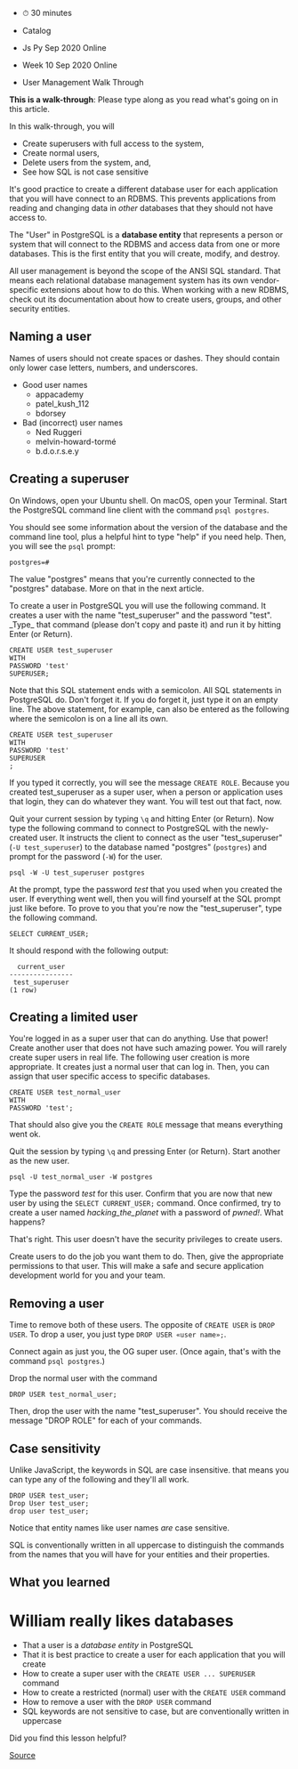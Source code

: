 
*   ⏱ 30 minutes
    

*   Catalog
*   Js Py Sep 2020 Online
*   Week 10 Sep 2020 Online
*   User Management Walk Through

**This is a walk-through**: Please type along as you read what's going on in this article.

In this walk-through, you will

*   Create superusers with full access to the system,
*   Create normal users,
*   Delete users from the system, and,
*   See how SQL is not case sensitive

It's good practice to create a different database user for each application that you will have connect to an RDBMS. This prevents applications from reading and changing data in _other_ databases that they should not have access to.

The "User" in PostgreSQL is a **database entity** that represents a person or system that will connect to the RDBMS and access data from one or more databases. This is the first entity that you will create, modify, and destroy.

All user management is beyond the scope of the ANSI SQL standard. That means each relational database management system has its own vendor-specific extensions about how to do this. When working with a new RDBMS, check out its documentation about how to create users, groups, and other security entities.

Naming a user
-------------

Names of users should not create spaces or dashes. They should contain only lower case letters, numbers, and underscores.

*   Good user names
    *   appacademy
    *   patel\_kush\_112
    *   bdorsey
*   Bad (incorrect) user names
    *   Ned Ruggeri
    *   melvin-howard-tormé
    *   b.d.o.r.s.e.y

Creating a superuser
--------------------

On Windows, open your Ubuntu shell. On macOS, open your Terminal. Start the PostgreSQL command line client with the command `psql postgres`.

You should see some information about the version of the database and the command line tool, plus a helpful hint to type "help" if you need help. Then, you will see the `psql` prompt:

    postgres=#

The value "postgres" means that you're currently connected to the "postgres" database. More on that in the next article.

To create a user in PostgreSQL you will use the following command. It creates a user with the name "test_superuser" and the password "test". \_Type_ that command (please don't copy and paste it) and run it by hitting Enter (or Return).

    CREATE USER test_superuser
    WITH
    PASSWORD 'test'
    SUPERUSER;

Note that this SQL statement ends with a semicolon. All SQL statements in PostgreSQL do. Don't forget it. If you do forget it, just type it on an empty line. The above statement, for example, can also be entered as the following where the semicolon is on a line all its own.

    CREATE USER test_superuser
    WITH
    PASSWORD 'test'
    SUPERUSER
    ;

If you typed it correctly, you will see the message `CREATE ROLE`. Because you created test\_superuser as a super user, when a person or application uses that login, they can do whatever they want. You will test out that fact, now.

Quit your current session by typing `\q` and hitting Enter (or Return). Now type the following command to connect to PostgreSQL with the newly-created user. It instructs the client to connect as the user "test\_superuser" (`-U test_superuser`) to the database named "postgres" (`postgres`) and prompt for the password (`-W`) for the user.

    psql -W -U test_superuser postgres

At the prompt, type the password _test_ that you used when you created the user. If everything went well, then you will find yourself at the SQL prompt just like before. To prove to you that you're now the "test\_superuser", type the following command.

    SELECT CURRENT_USER;

It should respond with the following output:

      current_user
    ----------------
     test_superuser
    (1 row)

Creating a limited user
-----------------------

You're logged in as a super user that can do anything. Use that power! Create another user that does not have such amazing power. You will rarely create super users in real life. The following user creation is more appropriate. It creates just a normal user that can log in. Then, you can assign that user specific access to specific databases.

    CREATE USER test_normal_user
    WITH
    PASSWORD 'test';

That should also give you the `CREATE ROLE` message that means everything went ok.

Quit the session by typing `\q` and pressing Enter (or Return). Start another as the new user.

    psql -U test_normal_user -W postgres

Type the password _test_ for this user. Confirm that you are now that new user by using the `SELECT CURRENT_USER;` command. Once confirmed, try to create a user named _hacking\_the\_planet_ with a password of _pwned!_. What happens?

That's right. This user doesn't have the security privileges to create users.

Create users to do the job you want them to do. Then, give the appropriate permissions to that user. This will make a safe and secure application development world for you and your team.

Removing a user
---------------

Time to remove both of these users. The opposite of `CREATE USER` is `DROP USER`. To drop a user, you just type `DROP USER «user name»;`.

Connect again as just you, the OG super user. (Once again, that's with the command `psql postgres`.)

Drop the normal user with the command

    DROP USER test_normal_user;

Then, drop the user with the name "test\_superuser". You should receive the message "DROP ROLE" for each of your commands.

Case sensitivity
----------------

Unlike JavaScript, the keywords in SQL are case insensitive. that means you can type any of the following and they'll all work.

    DROP USER test_user;
    Drop User test_user;
    drop user test_user;

Notice that entity names like user names _are_ case sensitive.

SQL is conventionally written in all uppercase to distinguish the commands from the names that you will have for your entities and their properties.

What you learned
----------------
# William really likes databases
*   That a user is a _database entity_ in PostgreSQL
*   That it is best practice to create a user for each application that you will create
*   How to create a super user with the `CREATE USER ... SUPERUSER` command
*   How to create a restricted (normal) user with the `CREATE USER` command
*   How to remove a user with the `DROP USER` command
*   SQL keywords are not sensitive to case, but are conventionally written in uppercase

Did you find this lesson helpful?


[Source](https://open.appacademy.io/learn/js-py---sep-2020-online/week-10-sep-2020-online/user-management-walk-through)
